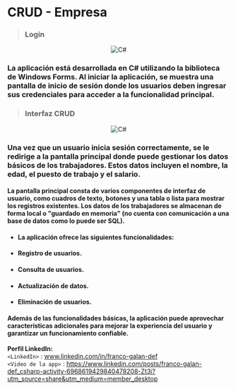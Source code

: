 # CRUD - Empresa
> ### Login
<p align="center">
  <img src="https://i.postimg.cc/bJnxJ3cC/imagen-2023-06-19-180605880.png" alt="C#"/>
</p>

### La aplicación está desarrollada en C# utilizando la biblioteca de Windows Forms. Al iniciar la aplicación, se muestra una pantalla de inicio de sesión donde los usuarios deben ingresar sus credenciales para acceder a la funcionalidad principal.

> ### Interfaz CRUD 
<p align="center">
  <img src="https://i.postimg.cc/8zhgRVdN/imagen-2023-06-19-181037413.png" alt="C#"/>
</p>

### Una vez que un usuario inicia sesión correctamente, se le redirige a la pantalla principal donde puede gestionar los datos básicos de los trabajadores. Estos datos incluyen el nombre, la edad, el puesto de trabajo y el salario.
#### La pantalla principal consta de varios componentes de interfaz de usuario, como cuadros de texto, botones y una tabla o lista para mostrar los registros existentes. Los datos de los trabajadores se almacenan de forma local o "guardado en memoria" (no cuenta con comunicación a una base de datos como lo puede ser SQL).

+ #### La aplicación ofrece las siguientes funcionalidades:
+ #### Registro de usuarios.
+ #### Consulta de usuarios.
+ #### Actualización de datos.
+ #### Eliminación de usuarios.
#### Además de las funcionalidades básicas, la aplicación puede aprovechar características adicionales para mejorar la experiencia del usuario y garantizar un funcionamiento confiable.



**Perfil LinkedIn:** </br>
`<LinkedIn>` : www.linkedin.com/in/franco-galan-def </br>
`<Video de la app>` : https://www.linkedin.com/posts/franco-galan-def_csharp-activity-6968619429840478208-Zt3i?utm_source=share&utm_medium=member_desktop


